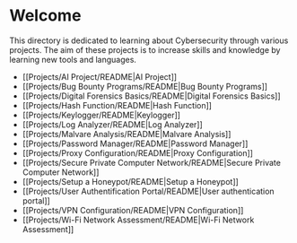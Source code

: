 # Welcome

This directory is dedicated to learning about Cybersecurity through various projects. The aim of these projects is to increase skills and knowledge by learning new tools and languages.

- [[Projects/AI Project/README|AI Project]]
- [[Projects/Bug Bounty Programs/README|Bug Bounty Programs]]
- [[Projects/Digital Forensics Basics/README|Digital Forensics Basics]]
- [[Projects/Hash Function/README|Hash Function]]
- [[Projects/Keylogger/README|Keylogger]]
- [[Projects/Log Analyzer/README|Log Analyzer]]
- [[Projects/Malvare Analysis/README|Malvare Analysis]]
- [[Projects/Password Manager/README|Password Manager]]
- [[Projects/Proxy Configuration/README|Proxy Configuration]]
- [[Projects/Secure Private Computer Network/README|Secure Private Computer Network]]
- [[Projects/Setup a Honeypot/README|Setup a Honeypot]]
- [[Projects/User Authentification Portal/README|User authentication portal]]
- [[Projects/VPN Configuration/README|VPN Configuration]]
- [[Projects/Wi-Fi Network Assessment/README|Wi-Fi Network Assessment]]

